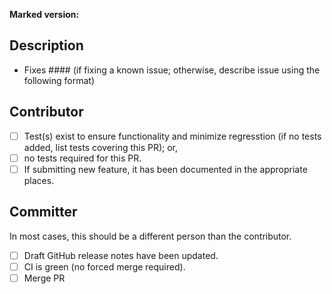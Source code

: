 
<!--

	If release PR, add ?template=release.md to the PR url to use the release PR template.

	If badging PR, add ?template=badges.md to the PR url to use the badges PR template.

	Otherwise, you are stating this PR fixes an issue that has been submitted; or,
	describes the issue or proposal under considersation.

-->

**Marked version:**

<!-- The NPM version or commit hash having the issue -->

## Description

- Fixes #### (if fixing a known issue; otherwise, describe issue using the following format)

<!--

## Expectation

Describe the output you are expecting from marked

## Result

Describe the output you received from marked

## What was attempted

Describe what code combination got you there

-->

## Contributor

- [ ] Test(s) exist to ensure functionality and minimize regresstion (if no tests added, list tests covering this PR); or,
- [ ] no tests required for this PR.
- [ ] If submitting new feature, it has been documented in the appropriate places.

## Committer

In most cases, this should be a different person than the contributor.

- [ ] Draft GitHub release notes have been updated.
- [ ] CI is green (no forced merge required).
- [ ] Merge PR
